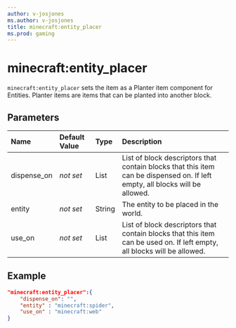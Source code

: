 ```yaml
---
author: v-josjones
ms.author: v-josjones
title: minecraft:entity_placer
ms.prod: gaming
---
```


# minecraft:entity_placer

`minecraft:entity_placer` sets the item as a Planter item component for Entities. Planter items are items that can be planted into another block.

## Parameters

|Name |Default Value  |Type  |Description  |
|:----------|:----------|:----------|:----------|
|dispense_on|*not set* |List |List of block descriptors that contain blocks that this item can be dispensed on. If left empty, all blocks will be allowed.|
|entity |*not set* | String| The entity to be placed in the world.|
|use_on |*not set*  | List| List of block descriptors that contain blocks that this item can be used on. If left empty, all blocks will be allowed.|

## Example

```json
"minecraft:entity_placer":{
    "dispense_on": "",
    "entity" : "minecraft:spider",
    "use_on" : "minecraft:web"
}
```
